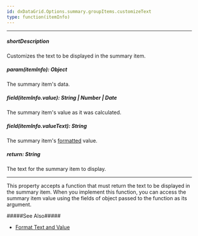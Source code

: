 ```yaml
---
id: dxDataGrid.Options.summary.groupItems.customizeText
type: function(itemInfo)
---
```

---
##### shortDescription
Customizes the text to be displayed in the summary item.

##### param(itemInfo): Object
The summary item's data.

##### field(itemInfo.value): String | Number | Date
The summary item's value as it was calculated.

##### field(itemInfo.valueText): String
The summary item's [formatted](/api-reference/10%20UI%20Components/dxDataGrid/1%20Configuration/summary/groupItems/valueFormat.md '/Documentation/ApiReference/UI_Components/dxDataGrid/Configuration/summary/groupItems/#valueFormat') value.

##### return: String
The text for the summary item to display.

---
This property accepts a function that must return the text to be displayed in the summary item. When you implement this function, you can access the summary item value using the fields of object passed to the function as its argument.

#####See Also#####
- [Format Text and Value](/concepts/05%20UI%20Components/DataGrid/65%20Summaries/40%20Format%20Text%20and%20Value.md '/Documentation/Guide/UI_Components/DataGrid/Summaries/Format_Text_and_Value/')